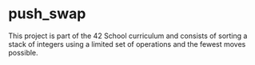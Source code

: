 # push_swap
This project is part of the 42 School curriculum and consists of sorting a stack of integers using a limited set of operations and the fewest moves possible.
